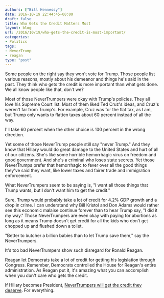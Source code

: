 ```yaml
---
authors: ["Bill Hennessy"]
date: 2016-10-19 22:44:45+00:00
draft: false
title: Who Gets the Credit Matters Most
layout: blog
url: /2016/10/19/who-gets-the-credit-is-most-important/
categories:
- Politics
tags:
- NeverTrump
- reagan
type: "post"
---
```


Some people on the right say they won't vote for Trump. Those people list various reasons, mostly about his demeanor and things he's said in the past. They think who gets the credit is more important than what gets done. We all know people like that, don't we?

Most of those NeverTrumpers were okay with Trump's policies. They all love his Supreme Court list. Most of them liked Ted Cruz's ideas, and Cruz's weren't far from Trump's. For example, Cruz was for the flat tax, as I am, but Trump only wants to flatten taxes about 60 percent instead of all the way.

I'll take 60 percent when the other choice is 100 percent in the wrong direction.

Yet some of those NeverTrump people still say "never Trump." And they know that Hillary would do great damage to the United States and hurt of all of our citizens. She's like some horrible hemorrhagic virus on freedom and good government. And she's a criminal who loses state secrets. Yet those NeverTrumps prefer that hemorrhagic to fever over all the good things they've said they want, like lower taxes and fairer trade and immigration enforcement.

What NeverTrumpers seem to be saying is, "I want all those things that Trump wants, but I don't want him to get the credit."

Sure, Trump would probably take a lot of credit for 4.2% GDP growth and a drop in crime. I can understand why Bill Kristol and Don Adams would rather see this economic malaise continue forever than to hear Trump say, "I did it my way." Those NeverTrumpers are even okay with paying for abortions as long as it means Trump doesn't get credit for all the kids who don't get chopped up and flushed down a toilet.

"Better to butcher a billion babies than to let Trump save them," say the NeverTrumpers.

It's too bad NeverTrumpers show such disregard for Ronald Reagan.

Reagan let Democrats take a lot of credit for getting his legislation through Congress. Remember, Democrats controlled the House for Reagan's entire administration. As Reagan put it, it's amazing what you can accomplish when you don't care who gets the credit.

If Hillary becomes President, [NeverTrumpers will get the credit they deserve](https://hennessysview.com/2016/10/19/a-catholic-priest-eviscerates-childish-nevertrumpers/). For everything.
